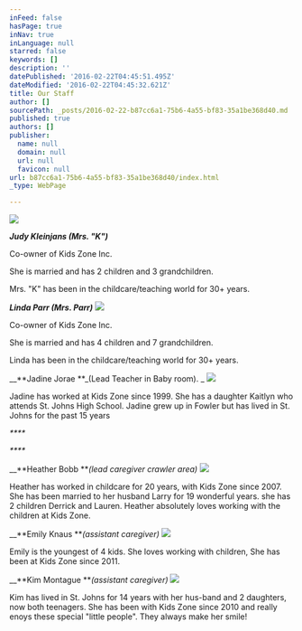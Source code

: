 ```yaml
---
inFeed: false
hasPage: true
inNav: true
inLanguage: null
starred: false
keywords: []
description: ''
datePublished: '2016-02-22T04:45:51.495Z'
dateModified: '2016-02-22T04:45:32.621Z'
title: Our Staff
author: []
sourcePath: _posts/2016-02-22-b87cc6a1-75b6-4a55-bf83-35a1be368d40.md
published: true
authors: []
publisher:
  name: null
  domain: null
  url: null
  favicon: null
url: b87cc6a1-75b6-4a55-bf83-35a1be368d40/index.html
_type: WebPage

---
```

![](https://s3-us-west-2.amazonaws.com/the-grid-img/p/fd471f1ab718383a4fa2c83615d9fbf50d7c35f0.jpg)

_**_Judy Kleinjans (Mrs. "K")_**_

Co-owner of Kids Zone Inc. 

She is married and has 2 children and 3 grandchildren.

Mrs. "K" has been in the childcare/teaching world for 30+ years.  

_**_Linda Parr (Mrs. Parr)_**_
![](https://s3-us-west-2.amazonaws.com/the-grid-img/p/af7b6d19693e11cd59b7a38b0ceb7712e440c62c.jpg)

Co-owner of Kids Zone Inc.

She is married and has 4 children and 7 grandchildren.

Linda has been in the childcare/teaching world for 30+ years. 

__**Jadine Jorae                         **_(Lead Teacher in Baby room). _
![](https://s3-us-west-2.amazonaws.com/the-grid-img/p/6f2fffe43c9fbf4f383bc3933300bb813426324c.jpg)

Jadine has worked at Kids Zone since 1999\. She has a daughter Kaitlyn who attends St. Johns High School. Jadine grew up in Fowler but has lived in St. Johns for the past 15 years

_****_

_****_

__**Heather Bobb                        **_(lead caregiver crawler area)_
![](https://s3-us-west-2.amazonaws.com/the-grid-img/p/a40847e00c677a5165ea03049954335d1be2a99b.jpg)

Heather has worked in childcare for 20 years, with Kids Zone since 2007\.  She has been married to her husband Larry for 19 wonderful years. she has 2 children Derrick and Lauren.  Heather absolutely loves working with the children at Kids Zone. 

__**Emily Knaus                                 **_(assistant caregiver)_
![](https://s3-us-west-2.amazonaws.com/the-grid-img/p/b9400f09d89994137e7d7d710d2c6da2623d5460.jpg)

Emily is the youngest of 4 kids. She loves working with children, She has been at Kids Zone since 2011\.

__**Kim Montague                            **_(assistant caregiver)_
![](https://the-grid-user-content.s3-us-west-2.amazonaws.com/45697e37-1ca9-41e0-8643-6e110b89539a.jpg)

Kim has lived in St. Johns for 14 years with her hus-band and 2 daughters, now both teenagers. She has been with Kids Zone since 2010 and really enoys these special "little people". They always make her smile!